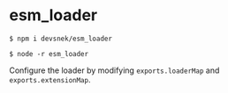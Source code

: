 # esm_loader

```
$ npm i devsnek/esm_loader

$ node -r esm_loader
```

Configure the loader by modifying `exports.loaderMap` and
`exports.extensionMap`.
